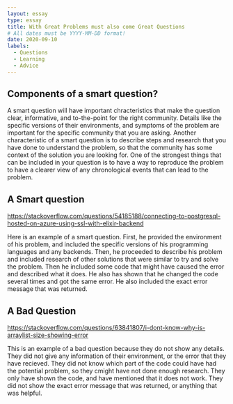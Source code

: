 ```yaml
---
layout: essay
type: essay
title: With Great Problems must also come Great Questions
# All dates must be YYYY-MM-DD format!
date: 2020-09-10
labels:
  - Questions
  - Learning
  - Advice
---
```


## Components of a smart question? 

A smart question will have important chracteristics that make the question clear, informative, and to-the-point for the right community. Details like the specific versions of their environments, and symptoms of the problem are  important for the specific community that you are asking. Another characteristic of a smart question is to describe steps and research that you have done to understand the problem, so that the community has some context of the solution you are looking for. One of the strongest things that can be included in your question is to have a way to reproduce the problem to have a clearer view of any chronological events that can lead to the problem.

## A Smart question

<https://stackoverflow.com/questions/54185188/connecting-to-postgresql-hosted-on-azure-using-ssl-with-elixir-backend>

Here is an example of a smart question. First, he provided the environment of his problem, and included the specific versions of his programming languages and any backends. Then, he proceeded to describe his problem and included research of other solutions that were similar to try and solve the problem. Then he included some code that might have caused the error and described what it does. He also has shown that he changed the code several times and got the same error. He also included the exact error message that was returned.

## A Bad Question

<https://stackoverflow.com/questions/63841807/i-dont-know-why-is-arraylist-size-showing-error>

This is an example of a bad question because they do not show any details. They did not give any information of their environment, or the error that they have recieved. They did not know which part of the code could have had the potential problem, so they cmight have not done enough research. They only have shown the code, and have mentioned that it does not work. They did not show the exact error message that was returned, or anything that was helpful.
